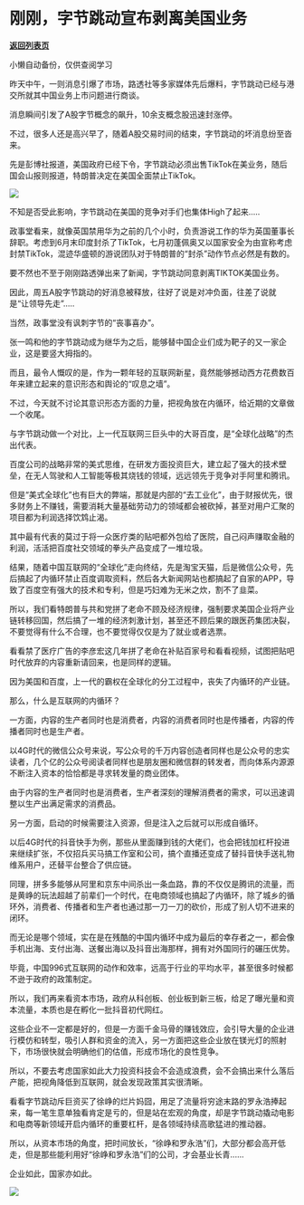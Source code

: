# 刚刚，字节跳动宣布剥离美国业务

[**返回列表页**](/gzh/政事堂2019)

小懒自动备份，仅供查阅学习

昨天中午，一则消息引爆了市场，路透社等多家媒体先后爆料，字节跳动已经与港交所就其中国业务上市问题进行商谈。

  

消息瞬间引发了A股字节概念的飙升，10余支概念股迅速封涨停。

  

不过，很多人还是高兴早了，随着A股交易时间的结束，字节跳动的坏消息纷至沓来。

  

先是彭博社报道，美国政府已经下令，字节跳动必须出售TikTok在美业务，随后国会山报则报道，特朗普决定在美国全面禁止TikTok。

  

![](https://mmbiz.qpic.cn/mmbiz_png/rxhS23yu8cPv8mQ0Mss3m3qAFWQUzZqQVPOOicicvRzyeOiahuG7qY6dFtiaGYNaSbBbwlXia6HGDJ2AtPT7k7hBD8w/640?wx_fmt=png)

  

不知是否受此影响，字节跳动在美国的竞争对手们也集体High了起来.....

  

政事堂看来，就像英国禁用华为之前的几个小时，负责游说工作的华为英国董事长辞职。考虑到6月末印度封杀了TikTok，七月初蓬佩奥又以国家安全为由宣称考虑封禁TikTok，混迹华盛顿的游说团队对于特朗普的“封杀”动作节点必然是有数的。

  

要不然也不至于刚刚路透弹出来了新闻，字节跳动同意剥离TIKTOK美国业务。

  

因此，周五A股字节跳动的好消息被释放，往好了说是对冲负面，往差了说就是“让领导先走”.....

  

当然，政事堂没有讽刺字节的“丧事喜办”。

  

张一鸣和他的字节跳动成为继华为之后，能够替中国企业们成为靶子的又一家企业，这是要竖大拇指的。

  

而且，最令人慨叹的是，作为一颗年轻的互联网新星，竟然能够撼动西方花费数百年来建立起来的意识形态和舆论的“叹息之墙”。  

  

不过，今天就不讨论其意识形态方面的力量，把视角放在内循环，给近期的文章做一个收尾。

  

与字节跳动做一个对比，上一代互联网三巨头中的大哥百度，是“全球化战略”的杰出代表。

  

百度公司的战略非常的美式思维，在研发方面投资巨大，建立起了强大的技术壁垒，在无人驾驶和人工智能等极其烧钱的领域，远远领先于竞争对手阿里和腾讯。  

  

但是“美式全球化”也有巨大的弊端，那就是内部的“去工业化”，由于财报优先，很多财务上不赚钱，需要消耗大量基础劳动力的领域都会被砍掉，甚至对用户汇聚的项目都为利润选择饮鸩止渴。  

  

其中最有代表的莫过于将一众医疗类的贴吧都外包给了医院，自己闷声赚取金融的利润，活活把百度社交领域的拳头产品变成了一堆垃圾。

  

结果，随着中国互联网的“全球化”走向终结，先是淘宝天猫，后是微信公众号，先后搞起了内循环禁止百度调取资料，然后各大新闻网站也都搞起了自家的APP，导致了百度空有强大的技术和专利，但是巧妇难为无米之炊，割不了韭菜。  

  

所以，我们看特朗普与共和党拼了老命不顾及经济规律，强制要求美国企业将产业链转移回国，然后搞了一堆的经济刺激计划，甚至还不顾后果的跟医药集团决裂，不要觉得有什么不合理，也不要觉得仅仅是为了就业或者选票。

  

看看禁了医疗广告的李彦宏这几年拼了老命在补贴百家号和看看视频，试图把贴吧时代放弃的内容重新请回来，也是同样的逻辑。

  

因为美国和百度，上一代的霸权在全球化的分工过程中，丧失了内循环的产业链。

  

那么，什么是互联网的内循环？  

  

一方面，内容的生产者同时也是消费者，内容的消费者同时也是传播者，内容的传播者同时也是生产者。

  

以4G时代的微信公众号来说，写公众号的千万内容创造者同样也是公众号的忠实读者，几个亿的公众号阅读者同样也是朋友圈和微信群的转发者，而向体系内源源不断注入资本的恰恰都是寻求转发量的商业团体。  

  

由于内容的生产者同时也是消费者，生产者深刻的理解消费者的需求，可以迅速调整以生产出满足需求的消费品。

  

另一方面，启动的时候需要注入资源，但是注入之后就可以形成自循环。  

  

以后4G时代的抖音快手为例，那些从里面赚到钱的大佬们，也会把钱加杠杆投进来继续扩张，不仅招兵买马搞工作室和公司，搞个直播还变成了替抖音快手送礼物维系用户，还替平台整合了供应链。  

  

同理，拼多多能够从阿里和京东中间杀出一条血路，靠的不仅仅是腾讯的流量，而是黄峥的玩法超越了前辈们一个时代，在电商领域也搞起了内循环，除了城乡的循环外，消费者、传播者和生产者也通过那一刀一刀的砍价，形成了别人切不进来的闭环。  

  

而无论是哪个领域，实在是在残酷的中国内循环中成为最后的幸存者之一，都会像手机出海、支付出海、送餐出海以及抖音出海那样，拥有对外国同行的碾压优势。

  

毕竟，中国996式互联网的动作和效率，远高于行业的平均水平，甚至很多时候都不逊于政府的政策制定。

  

所以，我们再来看资本市场，政府从科创板、创业板到新三板，给足了曝光量和资本流量，本质也是在孵化一批抖音初代网红。

  

这些企业不一定都是好的，但是一方面千金马骨的赚钱效应，会引导大量的企业进行模仿和转型，吸引人群和资金的流入，另一方面把这些企业放在镁光灯的照射下，市场很快就会明确他们的估值，形成市场化的良性竞争。

  

所以，不要去考虑国家如此大力投资科技会不会造成浪费，会不会搞出来什么落后产能，把视角降低到互联网，就会发现政策其实很清晰。

  

看看字节跳动斥巨资买了徐峥的烂片妈囧，用足了流量将穷途末路的罗永浩捧起来，每一笔生意单独看肯定是亏的，但是站在宏观的角度，却是字节跳动撬动电影和电商等新领域开启内循环的重要杠杆，是各领域持续高歌猛进的推动器。

  

所以，从资本市场的角度，把时间放长，“徐峥和罗永浩”们，大部分都会高开低走，但是那些能利用好“徐峥和罗永浩”们的公司，才会基业长青......  

  

企业如此，国家亦如此。  

  

![](https://mmbiz.qpic.cn/mmbiz_jpg/rxhS23yu8cPp0iaKAfe0ZsWfgGcY72o9Nror8TicrtnlDsqzY7y4Kum4fM3X0FMEGlbvm9HvZUiaETSnLt4DHNLbQ/640?wx_fmt=jpeg)

